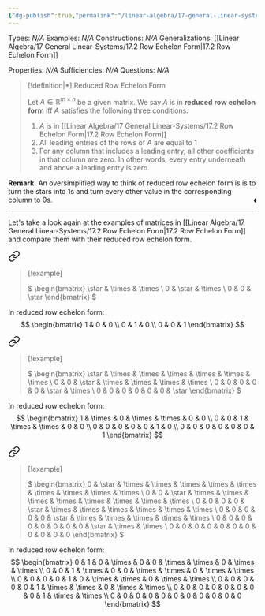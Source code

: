```yaml
---
{"dg-publish":true,"permalink":"/linear-algebra/17-general-linear-systems/17-3-reduced-row-echelon-form/","tags":["Type/Definition","Topic/Linear_Algebra"]}
---
```


Types: *N/A*
Examples: *N/A*
Constructions: *N/A*
Generalizations: [[Linear Algebra/17 General Linear-Systems/17.2 Row Echelon Form\|17.2 Row Echelon Form]]

Properties: *N/A*
Sufficiencies: *N/A*
Questions: *N/A*

> [!definition|*] Reduced Row Echelon Form
> 
> Let $A \in \mathbb{R}^{m \times n}$ be a given matrix. We say $A$ is in **reduced row echelon form** iff $A$ satisfies the following three conditions:
> 1. $A$ is in [[Linear Algebra/17 General Linear-Systems/17.2 Row Echelon Form\|17.2 Row Echelon Form]]
> 2. All leading entries of the rows of $A$ are equal to 1
> 3. For any column that includes a leading entry, all other coefficients in that column are zero. In other words, every entry underneath and above a leading entry is zero.

**Remark.** An oversimplified way to think of reduced row echelon form is is to turn the stars into 1s and turn every other value in the corresponding column to 0s.
 <span style='float:right;'>$\blacklozenge$</span>

---

Let's take a look again at the examples of matrices in [[Linear Algebra/17 General Linear-Systems/17.2 Row Echelon Form\|17.2 Row Echelon Form]] and compare them with their reduced row echelon form.

<div class="transclusion internal-embed is-loaded"><a class="markdown-embed-link" href="/linear-algebra/17-general-linear-systems/17-2-row-echelon-form/#d0cc94" aria-label="Open link"><svg xmlns="http://www.w3.org/2000/svg" width="24" height="24" viewBox="0 0 24 24" fill="none" stroke="currentColor" stroke-width="2" stroke-linecap="round" stroke-linejoin="round" class="svg-icon lucide-link"><path d="M10 13a5 5 0 0 0 7.54.54l3-3a5 5 0 0 0-7.07-7.07l-1.72 1.71"></path><path d="M14 11a5 5 0 0 0-7.54-.54l-3 3a5 5 0 0 0 7.07 7.07l1.71-1.71"></path></svg></a><div class="markdown-embed">



> [!example] 
> 
> $
> \begin{bmatrix}
> \star & \times & \times \\
> 0 & \star & \times \\
> 0 & 0 & \star
> \end{bmatrix}
> $

</div></div>
 

In reduced row echelon form:
$$
\begin{bmatrix}
1 & 0 & 0 \\
0 & 1 & 0 \\
0 & 0 & 1
\end{bmatrix}
$$


<div class="transclusion internal-embed is-loaded"><a class="markdown-embed-link" href="/linear-algebra/17-general-linear-systems/17-2-row-echelon-form/#ed410b" aria-label="Open link"><svg xmlns="http://www.w3.org/2000/svg" width="24" height="24" viewBox="0 0 24 24" fill="none" stroke="currentColor" stroke-width="2" stroke-linecap="round" stroke-linejoin="round" class="svg-icon lucide-link"><path d="M10 13a5 5 0 0 0 7.54.54l3-3a5 5 0 0 0-7.07-7.07l-1.72 1.71"></path><path d="M14 11a5 5 0 0 0-7.54-.54l-3 3a5 5 0 0 0 7.07 7.07l1.71-1.71"></path></svg></a><div class="markdown-embed">



> [!example] 
> 
> $
> \begin{bmatrix}
> \star & \times & \times & \times & \times & \times & \times \\
> 0 & 0 & \star & \times & \times & \times & \times \\
> 0 & 0 & 0 & 0 & 0 & \star & \times \\
> 0 & 0 & 0 & 0 & 0 & 0 & \star
> \end{bmatrix}
> $

</div></div>
 

In reduced row echelon form:
$$
\begin{bmatrix}
1 & \times & 0 & \times & \times & 0  & 0 \\
0 & 0 & 1 & \times & \times & 0 & 0 \\
0 & 0 & 0 & 0 & 0 & 1 & 0 \\
0 & 0 & 0 & 0 & 0 & 0 & 1
\end{bmatrix}
$$


<div class="transclusion internal-embed is-loaded"><a class="markdown-embed-link" href="/linear-algebra/17-general-linear-systems/17-2-row-echelon-form/#2992b9" aria-label="Open link"><svg xmlns="http://www.w3.org/2000/svg" width="24" height="24" viewBox="0 0 24 24" fill="none" stroke="currentColor" stroke-width="2" stroke-linecap="round" stroke-linejoin="round" class="svg-icon lucide-link"><path d="M10 13a5 5 0 0 0 7.54.54l3-3a5 5 0 0 0-7.07-7.07l-1.72 1.71"></path><path d="M14 11a5 5 0 0 0-7.54-.54l-3 3a5 5 0 0 0 7.07 7.07l1.71-1.71"></path></svg></a><div class="markdown-embed">



> [!example] 
> 
> $
> \begin{bmatrix}
> 0 & \star & \times & \times & \times & \times & \times & \times & \times & \times & \times \\
> 0 & 0 & \star & \times & \times & \times & \times & \times & \times & \times & \times \\
> 0 & 0 & 0 & 0 & \star & \times & \times & \times & \times & \times & \times \\
> 0 & 0 & 0 & 0 & 0 & \star & \times & \times & \times & \times & \times \\
> 0 & 0 & 0 & 0 & 0 & 0 & 0 & 0 & \star & \times & \times \\
> 0 & 0 & 0 & 0 & 0 & 0 & 0 & 0 & 0 & 0 & 0
> \end{bmatrix}
> $

</div></div>
 

In reduced row echelon form:
$$
\begin{bmatrix}
0 & 1 & 0 & \times & 0 & 0 & \times & \times & 0 & \times & \times \\
0 & 0 & 1 & \times & 0 & 0 & \times & \times & 0 & \times & \times \\
0 & 0 & 0 & 0 & 1 & 0 & \times & \times & 0 & \times & \times \\
0 & 0 & 0 & 0 & 0 & 1 & \times & \times & 0 & \times & \times \\
0 & 0 & 0 & 0 & 0 & 0 & 0 & 0 & 1 & \times & \times \\
0 & 0 & 0 & 0 & 0 & 0 & 0 & 0 & 0 & 0 & 0
\end{bmatrix}
$$